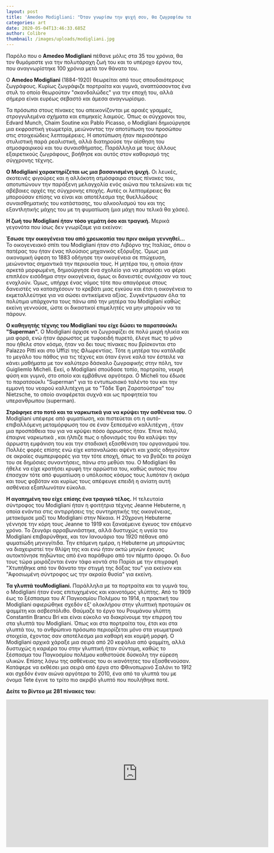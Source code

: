 ```yaml
---
layout: post
title: 'Amedeo Modigliani: "Όταν γνωρίσω την ψυχή σου, θα ζωγραφίσω τα μάτια σου"'
categories: art
date: 2020-05-04T13:46:33.685Z
author: Colibre
thumbnail: /images/uploads/modigliani.jpg
---
```

Παρόλο που ο **Amedeo Modigliani** πέθανε μόλις στα 35 του χρόνια, θα τον θυμόμαστε για την πολυτάραχη ζωή του και το υπέροχο έργου του, που αναγνωρίστηκε 100 χρόνια μετά τον θάνατο του.

Ο **Amedeo Modigliani** (1884-1920) θεωρείται από τους σπουδαιότερους ζωγράφους. Κυρίως ζωγράφιζε πορτραίτα και γυμνά, αναπτύσσοντας ένα στυλ το οποίο θεωρούταν "σκανδαλώδες" για την εποχή του, αλλά σήμερα είναι ευρέως σεβαστό και άμεσα αναγνωρίσιμο.

Τα πρόσωπα στους πίνακες του απεικονίζονται με αραιές γραμμές, στρογγυλεμένα σχήματα και επιμηκείς λαιμούς. Όπως οι σύγχρονοι του, Edvard Munch, Chaim Soutine και Pablo Picasso, ο Modigliani δημιούργησε μια εκφραστική γεωμετρία, μειώνοντας την αποτύπωση του προσώπου στις στοιχειώδεις λεπτομέρειες. Η αποτύπωση ήταν περισσότερο στυλιστική παρά ρεαλιστική, αλλά διατηρούσε την αίσθηση του ατμοσφαιρικού και του συναισθήματος. Παράλληλα με τους άλλους εξαιρετικούς ζωγράφους, βοήθησε και αυτός στον καθορισμό της σύγχρονης τέχνης.

**O Modigliani χαρακτηρίζεται ως μια βασανισμένη ψυχή.** Οι λευκές, σκοτεινές φιγούρες και η αλλόκοτη ατμόσφαιρα στους πίνακες του, αποτυπώνουν την παράξενη μελαγχολία ενός αιώνα που τελειώνει και τις αβέβαιες αρχές της σύγχρονης εποχής. Αυτές οι λεπτομέρειες θα μπορούσαν επίσης να είναι και αποτέλεσμα της θυελλώδους συναισθηματικής του κατάστασης, του αλκοολισμού του και της εξαντλητικής μάχης του με τη φυματίωση (μια μάχη που τελικά θα χάσει).

**Η ζωή του Modigliani ήταν τόσο γεμάτη όσο και τραγική.** Μερικά γεγονότα που ίσως δεν γνωρίζαμε για εκείνον:

**Έσωσε την οικογένεια του από χρεωκοπία του πριν ακόμα γεννηθεί...** Το οικογενειακό σπίτι του Modigliani ήταν στο Λιβόρνο της Ιταλίας, όπου ο πατέρας του ήταν ένας πλούσιος μηχανικός εξόρυξης. Όμως μια οικονομική ύφεση το 1883 οδήγησε την οικογένεια σε πτώχευση, μειώνοντας σημαντικά την περιουσία τους. Η μητέρα του, η οποία ήταν αρκετά μορφωμένη, δημιούργησε ένα σχολείο για να μπορέσει να φέρει επιπλέον εισόδημα στην οικογένεια, όμως οι δανειστές συνέχισαν να τους ενοχλούν. Όμως, υπήρχε ένας νόμος τότε που απαγόρευε στους δανειστές να κατασχέσουν το κρεβάτι μιας εγκύου και έτσι η οικογένεια το εκμεταλλεύτηκε για να σώσει αντικείμενα αξίας. Συγκέντρωσαν όλα τα πολύτιμα υπάρχοντα τους πάνω από την μητέρα του Modigliani καθώς εκείνη γεννούσε, ώστε οι δικαστικοί επιμελητές να μην μπορούν να τα πάρουν.

**Ο καθηγητής τέχνης του Modigliani του είχε δώσει το παρατσούκλι "Superman".** Ο Modigliani άρχισε να ζωγραφίζει σε πολύ μικρή ηλικία και μια φορά, ενώ ήταν άρρωστος με τυφοειδή πυρετό, έλεγε πως το μόνο που ήθελε στον κόσμο, ήταν να δει τους πίνακες που βρίσκονται στο Palazzo Pitti και στο Uffizi της Φλωρεντίας. Τότε η μητέρα του κατάλαβε το μεγάλο του πάθος για τις τέχνες και όταν έγινε καλά τον έστειλε να κάνει μαθήματα με τον καλύτερο δάσκαλο ζωγραφικής στην πόλη, τον Guigliemlo Micheli. Εκεί, ο Modigliani σπούδασε τοπίο, πορτραίτο, νεκρή φύση και γυμνό, στο οποίο και εμβάθυνε αργότερα. Ο Micheli του έδωσε το παρατσούκλι "Superman" για το εντυπωσιακό ταλέντο του και την εμμονή του νεαρού καλλιτέχνη με το "Τάδε Έφη Ζαρατούστρα" του Nietzsche, το οποίο αναφέρεται συχνά και ως προφητεία του υπερανθρωπου (superman).

**Στράφηκε στο ποτό και τα ναρκωτικά για να κρύψει την ασθένεια του.** Ο Modigliani υπέφερε από φυματίωση, και πιστεύεται οτι η αυτό-επιβαλλόμενη μεταμόρφωση του σε έναν ξεπεσμένο καλλιτέχνη , ήταν μια προσπάθεια του για να κρύψει πόσο άρρωστος ήταν. Έπινε πολύ, έπαιρνε ναρκωτικά , και ήλπιζε πως ο ηδονισμός του θα καλύψει την άρρωστη εμφάνιση του και την σταδιακή εξασθένιση του οργανισμού του. Πολλές φορές επίσης ενώ είχε καταναλώσει αψέντι και χασίς οδηγούταν σε ακραίες συμπεριφορές για την τότε εποχή, όπως το να βγάζει τα ρούχα του σε δημόσιες συναντήσεις, πάνω στο μεθύσι του. Ο Modigliani θα ήθελε να είχε κρατήσει κρυφή την αρρώστια του, καθώς αυτούς που έπασχαν τότε από φυματίωση ο υπόλοιπος κόσμος τους λυπόταν ή ακόμα και τους φοβόταν και κυρίως τους απέφευγε επειδή η ανίατη αυτή ασθένεια εξαπλωνόταν εύκολα.

**Η αγαπημένη του είχε επίσης ένα τραγικό τέλος.** Η τελευταία σύντροφος του Modigliani ήταν η φοιτήτρια τέχνης Jeanne Hebuterne, η οποία ενάντια στις αντιρρήσεις της συντηρητικής της οικογένειας, μετακόμισε μαζί του Modigliani στην Νίκαια. Η 20χρονη Hebuterne γέννησε την κόρη τους Jeanne το 1919 και ξαναέμεινε έγκυος τον επόμενο χρόνο. Το ζευγάρι αρραβωνιάστηκε, αλλά δυστυχώς η υγεία του Modigliani επιβαρύνθηκε, και τον Ιανουάριο του 1920 πέθανε από φυματιώδη μηνιγγίτιδα. Την επόμενη ημέρα, η Hebuterne μη μπορώντας να διαχειριστεί την θλίψη της και ενώ ήταν οκτώ μηνών έγκυος αυτοκτόνησε πηδώντας από ένα παράθυρο από τον πέμπτο όροφο. Οι δυο τους τώρα μοιράζονται έναν τάφο κοντά στο Παρίσι με την επιγραφή "Χτυπήθηκε από τον θάνατο την στιγμή της δόξας του" για εκείνον και "Αφοσιωμένη σύντροφος ως την ακραία θυσία" για εκείνη.

**Τα γλυπτά τουModigliani.** Παράλληλα με τα πορτραίτα και τα γυμνά του, ο Modigliani ήταν ένας επιτυχημένος και καινοτόμος γλύπτης. Από το 1909 έως το ξέσπασμα του Α’ Παγκοσμίου Πολέμου το 1914, η πρακτική του Modigliani αφιερώθηκε σχεδόν εξ’ ολοκλήρου στην γλυπτική προτομών σε ψαμμίτη και ασβεστόλιθο. Θαύμαζε το έργο του Ρουμάνου γλύπτη Constantin Brancu Bri και είναι εύκολο να διακρίνουμε την επιρροή του στα γλυπτά του Modigliani. Όπως και στα πορτραίτα του, έτσι και στα γλυπτά του, το ανθρώπινο πρόσωπο περιορίζεται μόνο στα γεωμετρικά στοιχεία, έχοντας σαν αποτέλεσμα μια καθαρή και κομψή μορφή. Ο Modigliani αρχικά χάραξε μια σειρά από 20 κεφάλια από ψαμμίτη, αλλά δυστυχώς η καριέρα του στην γλυπτική ήταν σύντομη, καθώς το ξέσπασμα του Παγκοσμίου πολέμου καθιστούσε δύσκολη την εύρεση υλικών. Επίσης λόγω της ασθένειας του οι ικανότητες του εξασθενούσαν. Κατάφερε να εκθέσει μια σειρά από έργα στο Φθινοπωρινό Σαλόνι το 1912 και σχεδόν έναν αιώνα αργότερα το 2010, ένα από τα γλυπτά του με όνομα Tete έγινε το τρίτο πιο ακριβό γλυπτό που πουλήθηκε ποτέ.

**Δείτε το βίντεο με 281 πίνακες του:**

<iframe width="710" height="400" src="https://www.youtube.com/embed/fpQy5FeWzS0" frameborder="0" allowfullscreen></iframe>
